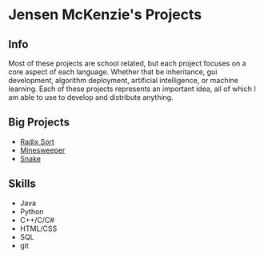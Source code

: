 # Jensen McKenzie's Projects
## Info
Most of these projects are school related, but each project focuses on a core aspect of each language.
Whether that be inheritance, gui development, algorithm deployment, artificial intelligence, or machine
learning. Each of these projects represents an important idea, all of which I am able to use to
develop and distribute anything.
## Big Projects
- [Radix Sort](https://github.com/JensenMcKenzie/RadixSort)
- [Minesweeper](https://github.com/JensenMcKenzie/minesweeper)
- [Snake](https://github.com/JensenMcKenzie/snake)
## Skills
- Java
- Python
- C++/C/C#
- HTML/CSS
- SQL
- git

<!---
JensenMcKenzie/JensenMcKenzie is a ✨ special ✨ repository because its `README.md` (this file) appears on your GitHub profile.
You can click the Preview link to take a look at your changes.
--->
